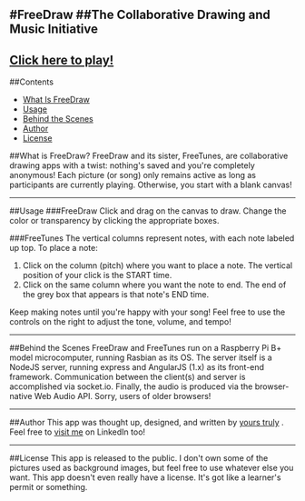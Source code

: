 #FreeDraw
##The Collaborative Drawing and Music Initiative
----
[Click here to play!](71.230.199.98:9264)
----
##Contents

 - [What Is FreeDraw](#what-is-freedraw)
 - [Usage](#usage)
 - [Behind the Scenes](#behind-the-scenes)
 - [Author](#author)
 - [License](#license)

##What is FreeDraw?
FreeDraw and its sister, FreeTunes, are collaborative drawing apps with a twist: nothing's saved and you're completely anonymous! Each picture (or song) only remains active as long as participants are currently playing. Otherwise, you start with a blank canvas!

----
##Usage 
###FreeDraw
Click and drag on the canvas to draw. Change the color or transparency by clicking the appropriate boxes. 

###FreeTunes
The vertical columns represent notes, with each note labeled up top. To place a note:
 1. Click on the column (pitch) where you want to place a note. The vertical position of your click is the START time.
 2. Click on the same column where you want the note to end. The end of the grey box that appears is that note's END time.

Keep making notes until you're happy with your song! Feel free to use the controls on the right to adjust the tone, volume, and tempo!

----
##Behind the Scenes
FreeDraw and FreeTunes run on a Raspberry Pi B+ model microcomputer, running Rasbian as its OS. The server itself is a NodeJS server, running express and AngularJS (1.x) as its front-end framework. Communication between the client(s) and server is accomplished via socket.io. Finally, the audio is produced via the browser-native Web Audio API. Sorry, users of older browsers!

----
##Author
This app was thought up, designed, and written by [yours truly](https://github.com/Newms34/) . Feel free to [visit me](https://www.linkedin.com/in/newms34) on LinkedIn too!

----
##License
This app is released to the public. I don't own some of the pictures used as background images, but feel free to use whatever else you want. This app doesn't even really have a license. It's got like a learner's permit or something.
